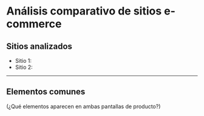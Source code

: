# Análisis comparativo de sitios e-commerce

## Sitios analizados
- Sitio 1:
- Sitio 2:

---

## Elementos comunes
(¿Qué elementos aparecen en ambas pantallas de producto?)
